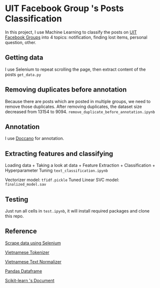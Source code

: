 # UIT Facebook Group 's Posts Classification

In this project, I use Machine Learning to classify the posts on [UIT Facebook Groups](https://www.facebook.com/groups/UIT.K2018/) into 4 topics: notification, finding lost items, personal question, other.

## Getting data

I use Selenium to repeat scrolling the page, then extract content of the posts
``` get_data.py ```

## Removing duplicates before annotation

Because there are posts which are posted in multiple groups, we need to remove those duplicates.
After removing duplicates, the dataset size decreased from 13154 to 9094.
``` remove_duplicate_before_annotation.ipynb ```

## Annotation

I use [Doccano](https://github.com/doccano/doccano) for annotation.

## Extracting features and classifying

Loading data + Taking a look at data + Feature Extraction + Classification + Hyperparameter Tuning
``` text_classification.ipynb ```

Vectorizer model: ``` tfidf.pickle ```
Tuned Linear SVC model: ``` finalized_model.sav ```

## Testing

Just run all cells in ``` test.ipynb ```, it will install required packages and clone this repo.

## Reference
[Scrape data using Selenium](https://www.youtube.com/watch?v=EawbYWaTP_k)

[Vietnamese Tokenizer](https://github.com/undertheseanlp/underthesea)

[Vietnamese Text Normalizer](https://github.com/langmaninternet/VietnameseTextNormalizer)

[Pandas Dataframe](https://pandas.pydata.org/pandas-docs/stable/user_guide/dsintro.html)

[Scikit-learn 's Document](https://scikit-learn.org/stable/)

